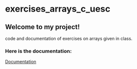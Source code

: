 # exercises_arrays_c_uesc
## Welcome to my project! 
code and documentation of exercises on arrays given in class.

### Here is the documentation:
[Documentation](https://gabriel-gald1n0.github.io/exercises_arrays_c_uesc/)

